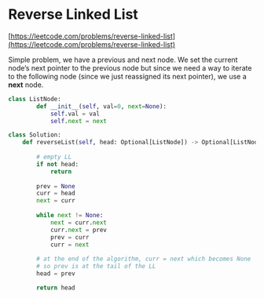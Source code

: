 # Reverse Linked List

[https://leetcode.com/problems/reverse-linked-list](https://leetcode.com/problems/reverse-linked-list)

Simple problem, we have a previous and next node. We set the current node’s next pointer to the previous node but since we need a way to iterate to the following node (since we just reassigned its next pointer), we use a **next** node.

```python
class ListNode:
		def __init__(self, val=0, next=None):
		    self.val = val
		    self.next = next

class Solution:
    def reverseList(self, head: Optional[ListNode]) -> Optional[ListNode]:
        
        # empty LL
        if not head:
            return
        
        prev = None
        curr = head
        next = curr
				
        while next != None:
            next = curr.next
            curr.next = prev
            prev = curr
            curr = next
        
        # at the end of the algorithm, curr = next which becomes None
        # so prev is at the tail of the LL
        head = prev

        return head
```